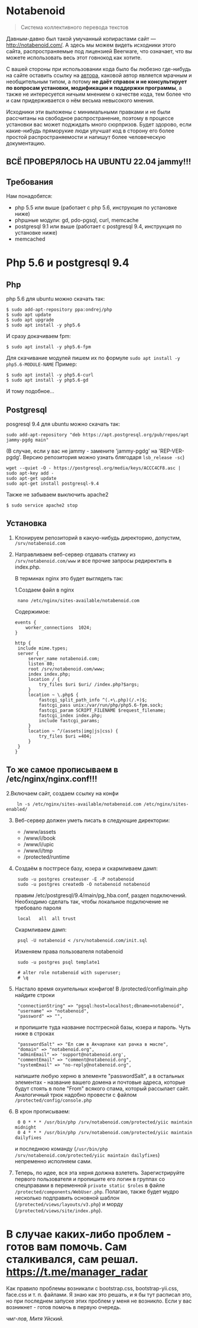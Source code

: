 # Notabenoid
> Система коллективного перевода текстов

Давным-давно был такой умучанный копирастами сайт — http://notabenoid.com/. А здесь мы можем
видеть исходники этого сайта, распространяемые под лицензией Beerware, что означает, что вы можете
использовать весь этот говнокод как хотите.

С вашей стороны при использовании кода было бы любезно где-нибудь на сайте оставить ссылку на
[автора](http://facebook.com/uisky), каковой автор является мрачным и необщительным типом, а потому
**не даёт справок и не консультирует по вопросам установки, модификации и поддержки программы**,
а также не интересуется ничьим мнением о качестве кода, тем более что и сам придерживается о нём весьма
невысокого мнения.

Исходники эти выложены с минимальными правками и не были рассчитаны на свободное распространение, поэтому
в процессе установки вас может поджидать много сюрпризов. Будет здорово, если какие-нибудь пряморукие люди
улучшат код в сторону его более простой распространяемости и напишут более человеческую документацию. 

## ВСЁ ПРОВЕРЯЛОСЬ НА UBUNTU 22.04 jammy!!!
## Требования
Нам понадобятся:

  * php 5.5 или выше (работает с php 5.6, инструкция по установке ниже)
  * phpшные модули: gd, pdo-pgsql, curl, memcache
  * postgresql 9.1 или выше (работает с postgresql 9.4, инструкция по установке ниже)
  * memcached

# Php 5.6 и postgresql 9.4
## Php
php 5.6 для ubuntu можно скачать так:

 ```
 $ sudo add-apt-repository ppa:ondrej/php
 $ sudo apt update
 $ sudo apt upgrade
 $ sudo apt install -y php5.6
 ```
И сразу докачиваем fpm:
 ```
 $ sudo apt install -y php5.6-fpm
 ```
Для скачивание модулей пишем их по формуле `sudo apt install -y php5.6-MODULE-NAME`
Пример:
 ```
 $ sudo apt install -y php5.6-curl
 $ sudo apt install -y php5.6-gd
 ```
И тому подобное...

## Postgresql
posgresql 9.4 для ubuntu можно скачать так:
 ```
 sudo add-apt-repository "deb https://apt.postgresql.org/pub/repos/apt jammy-pgdg main"
 ```
 (В случае, если у вас не jammy - замените 'jammy-pgdg' на 'REP-VER-pgdg'. Версию репозитория можно узнать блягодаря `lsb_release -sc`)
 ```
 wget --quiet -O - https://postgresql.org/media/keys/ACCC4CF8.asc | sudo apt-key add -
 sudo apt-get update
 sudo apt-get install postgresql-9.4
 ```
Также не забываем выключить apache2
 ```
 $ sudo service apache2 stop
 ```

## Установка
1. Клонируем репозиторий в какую-нибудь директорию, допустим, `/srv/notabenoid.com`
2. Натравливаем веб-сервер отдавать статику из `/srv/notabenoid.com/www` и все прочие запросы редиректить в index.php.

    В терминах nginx это будет выглядеть так:

    1.Создаем файл в nginx

        nano /etc/nginx/sites-available/notabenoid.com

    Содержимое:
    ```
    events {
        worker_connections  1024;
    }

    http {
     include mime.types;
     server {
         server_name notabenoid.com;
         listen 80;
         root /srv/notabenoid.com/www;
         index index.php;
         location / {
             try_files $uri $uri/ /index.php?$args;
         }
         location ~ \.php$ {
             fastcgi_split_path_info ^(.+\.php)(/.+)$;
             fastcgi_pass unix:/var/run/php/php5.6-fpm.sock;
             fastcgi_param SCRIPT_FILENAME $request_filename;
             fastcgi_index index.php;
             include fastcgi_params;
         }
         location ~ ^/(assets|img|js|css) {
             try_files $uri =404;
         }
     }
    }
    ```
## То же самое прописываем в /etc/nginx/nginx.conf!!!

   2.Включаем сайт, создаем ссылку на конфи

        ln -s /etc/nginx/sites-available/notabenoid.com /etc/nginx/sites-enabled/

3. Веб-сервер должен уметь писать в следующие директории:
    * /www/assets
    * /www/i/book
    * /www/i/upic
    * /www/i/tmp
    * /protected/runtime

4. Создаём в постгресе базу, юзера и скармливаем дамп:

        sudo -u postgres createuser -E -P notabenoid
        sudo -u postgres createdb -O notabenoid notabenoid

    правим /etc/postgresql/9.4/main/pg_hba.conf, раздел подключений. Необходимо сделать так, чтобы локальное подключение не требовало пароля 

        local   all  all trust

    Скармливаем дамп:

        psql -U notabenoid < /srv/notabenoid.com/init.sql

    Изменяем права пользователя notabenoid

        sudo -u postgres psql template1

        # alter role notabenoid with superuser;
        # \q

5. Настало время охуительных конфигов! В /protected/config/main.php найдите строки

        "connectionString" => "pgsql:host=localhost;dbname=notabenoid",
        "username" => "notabenoid",
        "password" => "",

    и пропишите туда название постгресной базы, юзера и пароль. Чуть ниже в строках 

        "passwordSalt" => "Ел сам в Акчарлаке кал рачка в масле",
        "domain" => "notabenoid.org",
        "adminEmail" => 'support@notabenoid.org',
        "commentEmail" => "comment@notabenoid.org",
        "systemEmail" => "no-reply@notabenoid.org",

    напишите любую херню в элементе "passwordSalt", а в остальных элементах - название вашего домена и почтовые
    адреса, которые будут стоять в поле "From" всякого спама, который рассылает сайт. Аналогичный трюк надобно
    провести с файлом `/protected/config/console.php`

6. В крон прописываем:

        0 0 * * * /usr/bin/php /srv/notabenoid.com/protected/yiic maintain midnight
        0 4 * * * /usr/bin/php /srv/notabenoid.com/protected/yiic maintain dailyfixes

    и последнюю команду (`/usr/bin/php /srv/notabenoid.com/protected/yiic maintain dailyfixes`) непременно
    исполняем сами.

7. Теперь, по идее, вся эта херня должна взлететь. Зарегистрируйте первого пользователя и пропишите его
    логин в группах со спецправами в переменной `private static $roles` в файле `/protected/components/WebUser.php`.
    Полагаю, также будет мудро несколько подправить основной шаблон (`/protected/views/layouts/v3.php`) и морду
    (`/protected/views/site/index.php`).

# В случае каких-либо проблем - готов вам помочь. Сам сталкивался, сам решал. https://t.me/manager_radar
   Как правило проблемы возникали с bootstrap.css, bootstrap-yii.css, face.css и т. п. файлами. Я знаю как это решать, и я бы тут расписал это, но при последнем запуске этих проблем у меня не возникло. Если у вас возникнет - готов помочь в первую очередь. 
   
*чмг-лов, Митя Уйский.*
